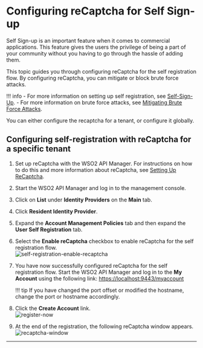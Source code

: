 # Configuring reCaptcha for Self Sign-up

Self Sign-up is an important feature when it comes to commercial
applications. This feature gives the users the privilege of being a
part of your community without you having to go through the hassle of
adding them.

This topic guides you through configuring reCaptcha for the self
registration flow. By configuring reCaptcha, you can mitigate or block
brute force attacks.

!!! info 
    -   For more information on setting up self registration, see
        [Self-Sign-Up]({{base_path}}/reference/customize-product/customizations/customizing-the-developer-portal/enabling-or-disabling-self-signup.md).
    -   For more information on brute force attacks, see [Mitigating Brute
        Force Attacks](https://is.docs.wso2.com/en/latest/administer/mitigating-brute-force-attacks/).

You can either configure the recaptcha for a tenant, or configure it globally. 

## Configuring self-registration with reCaptcha for a specific tenant

1.  Set up reCaptcha with the WSO2 API Manager. For instructions on
    how to do this and more information about reCaptcha, see [Setting Up
    ReCaptcha]({{base_path}}/install-and-setup/setup/security/logins-and-passwords/setting-up-recaptcha).
2.  Start the WSO2 API Manager and log in to the management console.
3.  Click on **List** under **Identity Providers** on the **Main** tab.
4.  Click **Resident Identity Provider**.
5.  Expand the **Account Management Policies** tab and then expand the
    **User Self Registration** tab.
6.  Select the **Enable reCaptcha** checkbox to enable reCaptcha for the
    self registration flow.  
    ![self-registration-enable-recaptcha]({{base_path}}/assets/img/learn/api-security/recaptcha/self-registration-enable-recaptcha.png)
7.  You have now successfully configured reCaptcha for the self
    registration flow. Start the WSO2 API Manager and log in to the
    **My Account** using the following link:
    <https://localhost:9443/myaccount>

    !!! tip
        If you have changed the port offset or modified the hostname, change the port or
        hostname accordingly.
    
8.  Click the **Create Account** link.  
    ![register-now]({{base_path}}/assets/img/learn/api-security/recaptcha/register-now-option.png)
9.  At the end of the registration, the following reCaptcha window
    appears.  
    ![recaptcha-window]({{base_path}}/assets/img/learn/api-security/recaptcha/recaptcha-window.png) 

---
